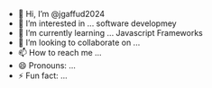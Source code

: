 - 👋 Hi, I’m @jgaffud2024
- 👀 I’m interested in ... software developmey
- 🌱 I’m currently learning ... Javascript Frameworks 
- 💞️ I’m looking to collaborate on ...
- 📫 How to reach me ...
- 😄 Pronouns: ...
- ⚡ Fun fact: ...

<!---
jgaffud2024/jgaffud2024 is a ✨ special ✨ repository because its `README.md` (this file) appears on your GitHub profile.
You can click the Preview link to take a look at your changes.
--->
